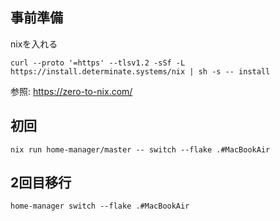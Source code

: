 
## 事前準備

nixを入れる
```shell
curl --proto '=https' --tlsv1.2 -sSf -L https://install.determinate.systems/nix | sh -s -- install
```
参照: https://zero-to-nix.com/

## 初回

```shell
nix run home-manager/master -- switch --flake .#MacBookAir

```

## 2回目移行

```shell
home-manager switch --flake .#MacBookAir
```

